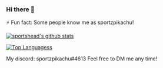 ### Hi there 👋

⚡ Fun fact: Some people know me as sportzpikachu!

[![sportshead's github stats](https://github-readme-stats.vercel.app/api?username=sportshead)](https://github.com/anuraghazra/github-readme-stats)

[![Top Languagess](https://github-readme-stats.vercel.app/api/top-langs/?username=sportshead&layout=compact)](https://github.com/anuraghazra/github-readme-stats)

My discord: sportzpikachu#4613
Feel free to DM me any time!

<!--
**sportshead/sportshead** is a ✨ _special_ ✨ repository because its `README.md` (this file) appears on your GitHub profile.

Here are some ideas to get you started:

- 🔭 I’m currently working on ...
- 🌱 I’m currently learning ...
- 👯 I’m looking to collaborate on ...
- 🤔 I’m looking for help with ...
- 💬 Ask me about ...
- 📫 How to reach me: ...
- 😄 Pronouns: ...
- ⚡ Fun fact: ...
-->
